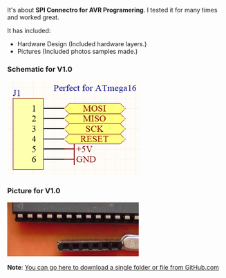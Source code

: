 It's about **SPI Connectro for AVR Programering**. I tested it for many times and worked great.

It has included:
- Hardware Design (Included hardware layers.)
- Pictures (Included photos samples made.)

### Schematic for V1.0
![MCU_SPI Connector](https://github.com/AliRezaJoodi/Electronic-Modules/blob/main/MCU_SPI%20Connector/Hardware%20Design/V1.0.png?raw=true)

### Picture for V1.0
![MCU_SPI Connector](https://github.com/AliRezaJoodi/Electronic-Modules/blob/main/MCU_SPI%20Connector/Pictures/V1.0.jpg?raw=true)

**Note**: [You can go here to download a single folder or file from GitHub.com](https://minhaskamal.github.io/DownGit/#/home)
